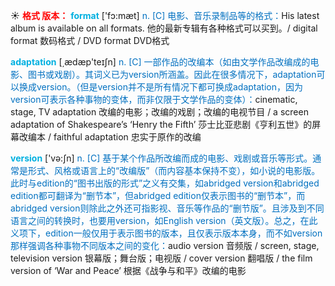 ☀ <font color="red">**格式 版本：**</font>
<font color="sky blue">**format**</font> ['fɔ:mæt] 
<font color="#0070c0">n. [C] 电影、音乐录制品等的格式：</font>His latest album is available on all formats. 他的最新专辑有各种格式可以买到。/ digital format 数码格式 / DVD format DVD格式

<font color="sky blue">**adaptation**</font> [͵ædæp'teɪʃn] 
<font color="#0070c0">n. [C] 一部作品的改编本（如由文学作品改编成的电影、图书或戏剧）。其词义已为version所涵盖。因此在很多情况下，adaptation可以换成version。（但是version并不是所有情况下都可换成adaptation，因为version可表示各种事物的变体，而非仅限于文学作品的变体）：</font>cinematic, stage, TV adaptation 改编的电影；改编的戏剧；改编的电视节目 / a screen adaptation of Shakespeare’s ‘Henry the Fifth’ 莎士比亚悲剧《亨利五世》的屏幕改编本 / faithful adaptation 忠实于原作的改编

<font color="sky blue">**version**</font> ['və:ʃn] 
<font color="#0070c0">n. [C] 基于某个作品所改编而成的电影、戏剧或音乐等形式。通常是形式、风格或语言上的“改编版”（而内容基本保持不变），如小说的电影版。此时与edition的“图书出版的形式”之义有交集，如abridged version和abridged edition都可翻译为“删节本”，但abridged edition仅表示图书的“删节本”，而abridged version则除此之外还可指影视、音乐等作品的“删节版”。且涉及到不同语言之间的转换时，也要用version，如English version（英文版）。总之，在此义项下，edition一般仅用于表示图书的版本，且仅表示版本本身，而不如version那样强调各种事物不同版本之间的变化：</font>audio version 音频版 / screen, stage, television version 银幕版；舞台版；电视版 / cover version 翻唱版 / the film version of ‘War and Peace’ 根据《战争与和平》改编的电影

